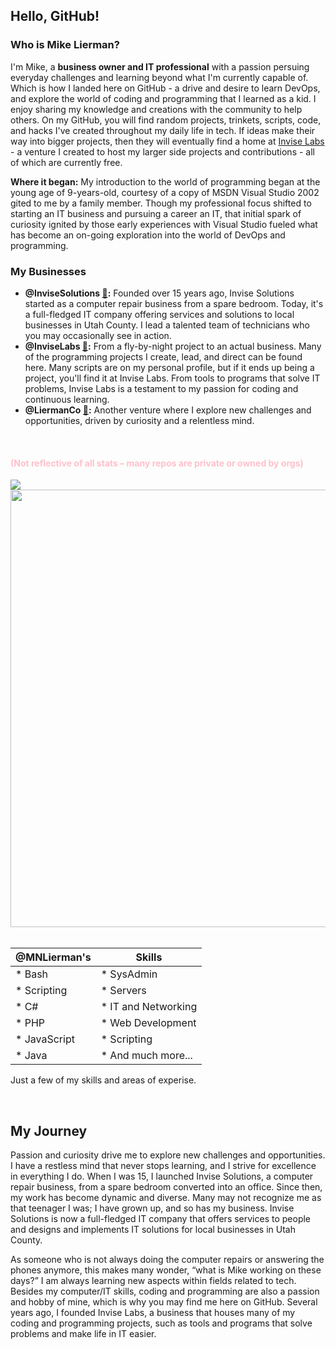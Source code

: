 ## Hello, GitHub!
### Who is Mike Lierman?

I'm Mike, a **business owner and IT professional** with a passion persuing everyday challenges and learning beyond what I'm currently capable of. Which is how I landed here on GitHub - a drive and desire to learn DevOps, and explore the world of coding and programming that I learned as a kid. I enjoy sharing my knowledge and creations with the community to help others. On my GitHub, you will find random projects, trinkets, scripts, code, and hacks I've created throughout my daily life in tech. If ideas make their way into bigger projects, then they will eventually find a home at [Invise Labs](https://github.com/InviseLabs) - a venture I created to host my larger side projects and contributions - all of which are currently free.

**Where it began:** My introduction to the world of programming began at the young age of 9-years-old, courtesy of a copy of MSDN Visual Studio 2002 gited to me by a family member. Though my professional focus shifted to starting an IT business and pursuing a career an IT, that initial spark of curiosity ignited by those early experiences with Visual Studio fueled what has become an on-going exploration into the world of DevOps and programming.

### My Businesses
* **@InviseSolutions [🔗](https://invisesolutions.com):** Founded over 15 years ago, Invise Solutions started as a computer repair business from a spare bedroom. Today, it's a full-fledged IT company offering services and solutions to local businesses in Utah County. I lead a talented team of technicians who you may occasionally see in action.
* **@InviseLabs [🔗](https://github.com/InviseLabs):** From a fly-by-night project to an actual business. Many of the programming projects I create, lead, and direct can be found here. Many scripts are on my personal profile, but if it ends up being a project, you'll find it at Invise Labs. From tools to programs that solve IT problems, Invise Labs is a testament to my passion for coding and continuous learning.
* **@LiermanCo [🔗](https://lierman.co):** Another venture where I explore new challenges and opportunities, driven by curiosity and a relentless mind.

<br/>
<h4 style="color:pink">(Not reflective of all stats – many repos are private or owned by orgs)</h4>
<img src="http://github-profile-summary-cards.vercel.app/api/cards/profile-details?username=mnlierman&theme=dracula&include_all_commits=true" />
<img width=700 src="https://github.com/user-attachments/assets/dfe89f07-05f1-4535-b49c-571a04bfe7fc" />

<br/>

<br/>

| @MNLierman's |Skills                         |
|---------------------|------------------------|
|* Bash               |* SysAdmin              |
|* Scripting          |* Servers               |
|* C#                 |* IT and Networking     |
|* PHP                |* Web Development       |
|* JavaScript         |* Scripting             |
|* Java               |* And much more...      |

Just a few of my skills and areas of experise.

<br/>

## My Journey
Passion and curiosity drive me to explore new challenges and opportunities. I have a restless mind that never stops learning, and I strive for excellence in everything I do. When I was 15, I launched Invise Solutions, a computer repair business, from a spare bedroom converted into an office. Since then, my work has become dynamic and diverse. Many may not recognize me as that teenager I was; I have grown up, and so has my business. Invise Solutions is now a full-fledged IT company that offers services to people and designs and implements IT solutions for local businesses in Utah County.

As someone who is not always doing the computer repairs or answering the phones anymore, this makes many wonder, “what is Mike working on these days?” I am always learning new aspects within fields related to tech. Besides my computer/IT skills, coding and programming are also a passion and hobby of mine, which is why you may find me here on GitHub. Several years ago, I founded Invise Labs, a business that houses many of my coding and programming projects, such as tools and programs that solve problems and make life in IT easier.


<!--
**MNLierman/mnlierman** is a ✨ _special_ ✨ repository because its `README.md` (this file) appears on your GitHub profile.

Here are some ideas to get you started:

- 🔭 I’m currently working on ...
- 🌱 I’m currently learning ...
- 👯 I’m looking to collaborate on ...
- 🤔 I’m looking for help with ...
- 💬 Ask me about ...
- 📫 How to reach me: ...
- 😄 Pronouns: ...
- ⚡ Fun fact: ...
-->
